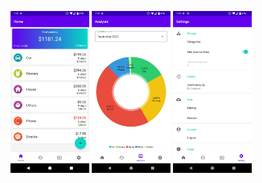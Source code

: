 <p float="left">
<img src="demo_images/Screenshot_20220909-133241.png" width=25% height=25%>
<img src="demo_images/Screenshot_20220909-133257.png" width=25% height=25%>
<img src="demo_images/Screenshot_20220909-133309.png" width=25% height=25%>
</p>
